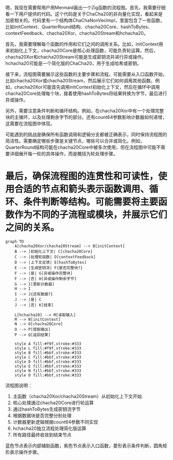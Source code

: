 嗯，我现在需要帮用户用Mermaid画出一个Zig函数的流程图。首先，我需要仔细看一下用户提供的代码。这个代码是关于ChaCha20的非向量化实现，看起来是加密相关的。代码里有一个结构体ChaChaNonVecImpl，里面包含了一些函数，比如initContext、QuarterRound结构、chacha20Core、hashToBytes、contextFeedback、chacha20Xor、chacha20Stream和hchacha20。

首先，我需要理解每个函数的作用和它们之间的调用关系。比如，initContext用来初始化上下文，chacha20Core是核心处理函数，可能负责轮运算。然后，chacha20Xor和chacha20Stream可能是生成密钥流并进行异或操作。hchacha20可能是一个简化版的ChaCha20，用于生成哈希或密钥。

接下来，流程图需要展示这些函数的主要步骤和流程。可能需要从入口函数开始，比如chacha20Xor或chacha20Stream，然后展示它们如何调用其他函数。例如，chacha20Xor可能首先调用initContext初始化上下文，然后在循环中调用chacha20Core处理每个块，接着使用hashToBytes将结果转换为字节，最后进行异或操作。

另外，需要注意条件判断和循环结构。例如，在chacha20Xor中有一个处理完整块的主循环，以及处理剩余字节的部分。还有count64参数影响计数器如何递增，这需要在流程图中体现。

可能遇到的挑战是确保所有函数调用和逻辑分支都被正确表示，同时保持流程图的简洁性。需要确定哪些步骤是关键节点，哪些可以合并或简化。例如，QuarterRound结构可能在chacha20Core中被多次使用，但在流程图中可能不需要详细展开每一轮的具体操作，而是概括为轮处理步骤。

最后，确保流程图的连贯性和可读性，使用合适的节点和箭头表示函数调用、循环、条件判断等结构。可能需要将主要函数作为不同的子流程或模块，并展示它们之间的关系。
================================================
```mermaid
graph TD
    A[chacha20Xor/chacha20Stream] --> B[initContext]
    B --> |初始化上下文| C[chacha20Core]
    C --> |处理轮函数| D[contextFeedback]
    D --> |上下文反馈| E[hashToBytes]
    E --> |生成密钥流| F{是否完整块?}
    F --> |是| G[异或操作完整块]
    F --> |否| H[异或操作剩余字节]
    G --> I[更新计数器]
    H --> I
    I --> J{还有数据?}
    J --> |是| C
    J --> |否| K[结束]

    L[hchacha20] --> M[读取输入]
    M --> N[initContext]
    N --> O[chacha20Core]
    O --> P[提取输出]
    P --> Q[返回结果]

    style A fill:#f9f,stroke:#333
    style L fill:#f9f,stroke:#333
    style B fill:#bbf,stroke:#333
    style C fill:#bbf,stroke:#333
    style D fill:#bbf,stroke:#333
    style E fill:#bbf,stroke:#333
    style N fill:#bbf,stroke:#333
    style O fill:#bbf,stroke:#333
``` 

流程图说明：
1. 主函数（chacha20Xor/chacha20Stream）从初始化上下文开始
2. 核心处理通过chacha20Core进行轮运算
3. 通过hashToBytes生成密钥流字节
4. 根据数据块是否完整分别处理
5. 计数器更新逻辑根据count64参数不同实现
6. hchacha20独立流程处理简化版运算
7. 所有路径最终收敛到结束节点

蓝色节点表示内部辅助函数，紫色节点表示入口函数，菱形表示条件判断，圆角矩形表示操作步骤。